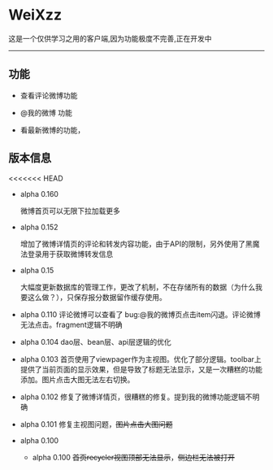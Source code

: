 ﻿# WeiXzz

这是一个仅供学习之用的客户端,因为功能极度不完善,正在开发中

* * *

## 功能

*   查看评论微博功能

*   @我的微博 功能

*   看最新微博的功能，


## 版本信息

<<<<<<< HEAD

* alpha 0.160
	
  微博首页可以无限下拉加载更多

* alpha 0.152

  增加了微博详情页的评论和转发内容功能，由于API的限制，另外使用了黑魔法登录用于获取微博转发信息


* alpha 0.15 

  大幅度更新数据库的管理工作，更改了机制，不在存储所有的数据（为什么我要这么做？），只保存报分数据留作缓存使用。


* alpha 0.110 
  评论微博可以查看了 bug:@我的微博页点击item闪退。评论微博无法点击。fragment逻辑不明确
* alpha 0.104
  dao层、bean层、api层逻辑的优化
* alpha 0.103
  首页使用了viewpager作为主视图。优化了部分逻辑。toolbar上提供了当前页面的显示效果，但是导致了标题无法显示，又是一次糟糕的功能添加。图片点击大图无法左右切换。
* alpha 0.102
  修复了微博详情页，很糟糕的修复。提到我的微博功能逻辑不明确
* alpha 0.101
  修复主视图问题，~~图片点击大图问题~~
* alpha 0.100
  - alpha 0.100 ~~首页recycler视图顶部无法显示~~，~~侧边栏无法被打开~~
